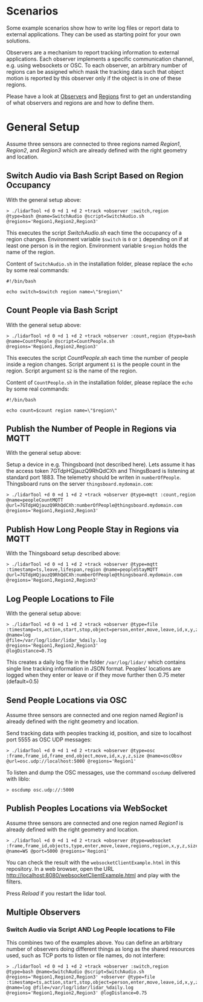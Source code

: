 Scenarios
=========

Some example scenarios show how to write log files or report data to external applications. They can be used as starting point for your own solutions.

Observers are a mechanism to report tracking information to external applications. Each observer implements a specific communication channel, e.g. using websockets or OSC. To each observer, an arbitrary number of regions can be assigned which mask the tracking data such that object motion is reported by this observer only if the object is in one of these regions.

Please have a look at [Observers](../observers) and [Regions](../regions) first to get an understanding of what observers and regions are and how to define them.

General Setup
=============

Assume three sensors are connected to three regions named *Region1*, *Region2*, and *Region3* which are already defined with the right geometry and location.

Switch Audio via Bash Script Based on Region Occupancy
------------------------------------------------------

With the general setup above:

```console
> ./lidarTool +d 0 +d 1 +d 2 +track +observer :switch,region @type=bash @name=SwitchAudio @script=SwitchAudio.sh @regions='Region1,Region2,Region3'
```

This executes the script *SwitchAudio.sh* each time the occupancy of a region changes. Environment variable `$switch` is `0` or `1` depending on if at least one person is in the region. Environment variable `$region` holds the name of the region.

Content of `SwitchAudio.sh` in the installation folder, please replace the `echo` by some real commands:

```shell
#!/bin/bash

echo switch=$switch region name=\"$region\"
```

Count People via Bash Script
----------------------------

With the general setup above:

```console
> ./lidarTool +d 0 +d 1 +d 2 +track +observer :count,region @type=bash @name=CountPeople @script=CountPeople.sh @regions='Region1,Region2,Region3'
```

This executes the script *CountPeople.sh* each time the number of people inside a region changes. Script argument `$1` is the people count in the region. Script argument `$2` is the name of the region.

Content of `CountPeople.sh` in the installation folder, please replace the `echo` by some real commands:

```shell
#!/bin/bash

echo count=$count region name=\"$region\"
```

Publish the Number of People in Regions via MQTT
------------------------------------------------

With the general setup above:

Setup a device in e.g. Thingsboard (not described here). Lets assume it has the access token 7GTdpHQjauzQ9RhQdCXh and ThingsBoard is listening at standard port 1883. The telemetry should be writen in `numberOfPeople`. Thingsboard runs on the server `thingsboard.mydomain.com`:

```console
> ./lidarTool +d 0 +d 1 +d 2 +track +observer @type=mqtt :count,region @name=peopleCountMQTT @url=7GTdpHQjauzQ9RhQdCXh:numberOfPeople@thingsboard.mydomain.com @regions='Region1,Region2,Region3'
```

Publish How Long People Stay in Regions via MQTT
------------------------------------------------

With the Thingsboard setup described above:

```console
> ./lidarTool +d 0 +d 1 +d 2 +track +observer @type=mqtt :timestamp=ts,leave,lifespan,region @name=peopleStayMQTT @url=7GTdpHQjauzQ9RhQdCXh:numberOfPeople@thingsboard.mydomain.com @regions='Region1,Region2,Region3'
```

Log People Locations to File
----------------------------

With the general setup above:

```console
> ./lidarTool +d 0 +d 1 +d 2 +track +observer @type=file :timestamp=ts,action,start,stop,object=person,enter,move,leave,id,x,y,z,count,lifespan,region @name=log
@file=/var/log/lidar/lidar_%daily.log
@regions='Region1,Region2,Region3'
@logDistance=0.75
```

This creates a daily log file in the folder `/var/log/lidar/` which contains single line tracking information in JSON format.
Peoples' locations are logged when they enter or leave or if they move further then 0.75 meter (default=0.5)

Send People Locations via OSC
-----------------------------

Assume three sensors are connected and one region named *Region1* is already defined with the right geometry and location.

Send tracking data with peoples tracking id, position, and size to localhost port 5555 as OSC UDP messages:

```console
> ./lidarTool +d 0 +d 1 +d 2 +track +observer @type=osc :frame,frame_id,frame_end,object,move,id,x,y,z,size @name=oscObsv @url=osc.udp://localhost:5000 @regions='Region1'
```

To listen and dump the OSC messages, use the command `oscdump` delivered with liblo:

```console
> oscdump osc.udp://:5000
```

Publish Peoples Locations via WebSocket
---------------------------------------

Assume three sensors are connected and one region named *Region1* is already defined with the right geometry and location.

```console
> ./lidarTool +d 0 +d 1 +d 2 +track +observer @type=websocket :frame,frame_id,objects,type,enter,move,leave,regions,region,x,y,z,size,id,lifespan,count @name=WS @port=5000 @regions='Region1'
```

You can check the result with the `websocketClientExample.html` in this repository. In a web browser, open the URL [http://localhost:8080/websocketClientExample.html](http://localhost:8080/websocketClientExample.html) and play with the filters.

Press *Reload* if you restart the lidar tool.

Multiple Observers
------------------

### Switch Audio via Script AND Log People locations to File

This combines two of the examples above. You can define an arbitrary number of observers doing different things as long as the shared resources used, such as TCP ports to listen or file names, do not interfere: 

```console
> ./lidarTool +d 0 +d 1 +d 2 +track +observer :switch,region @type=bash @name=SwitchAudio @script=SwitchAudio.sh @regions='Region1,Region2,Region3' +observer @type=file :timestamp=ts,action,start,stop,object=person,enter,move,leave,id,x,y,z,count,lifespan,region @name=log @file=/var/log/lidar/lidar_%daily.log @regions='Region1,Region2,Region3' @logDistance=0.75
```
